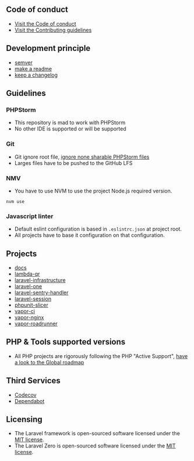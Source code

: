 ## Code of conduct

- [Visit the Code of conduct](https://github.com/abenevaut/opensource/blob/master/.github/CODE_OF_CONDUCT.md)
- [Visit the Contributing guidelines](https://github.com/abenevaut/opensource/blob/master/.github/CONTRIBUTING.md)

## Development principle

- [semver](https://semver.org/)
- [make a readme](https://www.makeareadme.com/)
- [keep a changelog](https://keepachangelog.com/en/1.0.0/)

## Guidelines

### PHPStorm

- This repository is mad to work with PHPStorm
- No other IDE is supported or will be supported

### Git

- Git ignore root file, [ignore none sharable PHPStorm files](https://intellij-support.jetbrains.com/hc/en-us/articles/206544839)
- Larges files have to be pushed to the GitHub LFS

### NMV

- You have to use NVM to use the project Node.js required version.

```shell
nvm use
```

### Javascript linter

- Default eslint configuration is based in `.eslintrc.json` at project root.
- All projects have to base it configuration on that configuration.

## Projects

- [docs](/abenevaut/opensource/wiki/docs)
- [lambda-qr](/abenevaut/opensource/wiki/lambda-qr)
- [laravel-infrastructure](/abenevaut/opensource/wiki/laravel-infrastructure)
- [laravel-one](/abenevaut/opensource/wiki/laravel-one)
- [laravel-sentry-handler](/abenevaut/opensource/wiki/laravel-sentry-handler)
- [laravel-session](/abenevaut/opensource/wiki/laravel-session)
- [phpunit-slicer](/abenevaut/opensource/wiki/phpunit-slicer)
- [vapor-ci](/abenevaut/opensource/wiki/vapor-ci)
- [vapor-nginx](/abenevaut/opensource/wiki/vapor-nginx)
- [vapor-roadrunner](/abenevaut/opensource/wiki/vapor-roadrunner)

## PHP & Tools supported versions

- All PHP projects are rigorously following the PHP "Active Support", [have a look to the Global roadmap](https://github.com/users/abenevaut/projects/14)

## Third Services

- [Codecov](/abenevaut/opensource/wiki/ThirdServices/Codecov)
- [Dependabot](/abenevaut/opensource/wiki/ThirdServices/Dependabot)

## Licensing

- The Laravel framework is open-sourced software licensed under the [MIT license](https://opensource.org/license/mit/).
- The Laravel Zero is open-sourced software licensed under the [MIT license](https://opensource.org/license/mit/).
